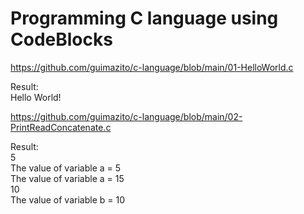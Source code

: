 <h1>Programming C language using CodeBlocks</h1>

<a href="https://github.com/guimazito/c-language/blob/main/01-HelloWorld.c">https://github.com/guimazito/c-language/blob/main/01-HelloWorld.c</a><br/>
<p>
  Result:<br/>
  Hello World!
</p>

<a href="https://github.com/guimazito/c-language/blob/main/02-PrintReadConcatenate.c">https://github.com/guimazito/c-language/blob/main/02-PrintReadConcatenate.c</a><br/>
<p>
  Result:<br/>
  5<br/>
  The value of variable a = 5<br/>
  The value of variable a = 15<br/>
  10<br/>
  The value of variable b = 10</p>
</p>
